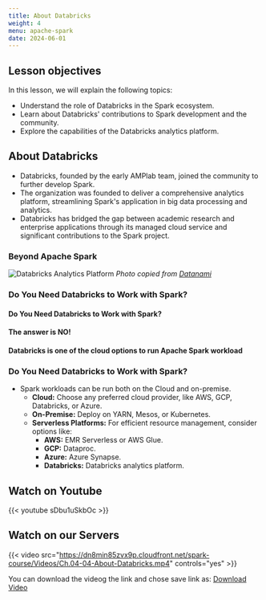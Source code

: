 ```yaml
---
title: About Databricks
weight: 4
menu: apache-spark
date: 2024-06-01
---
```


## Lesson objectives

In this lesson, we will explain the following topics:
- Understand the role of Databricks in the Spark ecosystem.
- Learn about Databricks' contributions to Spark development and the community.
- Explore the capabilities of the Databricks analytics platform.

## About Databricks

- Databricks, founded by the early AMPlab team, joined the community to further develop Spark.
- The organization was founded to deliver a comprehensive analytics platform, streamlining Spark's application in big data processing and analytics.
- Databricks has bridged the gap between academic research and enterprise applications through its managed cloud service and significant contributions to the Spark project.

### Beyond Apache Spark

![Databricks Analytics Platform](../Figures/chapter-04/databricks_data_intelligence.png)
*Photo copied from [Datanami](https://www.datanami.com)*

### Do You Need Databricks to Work with Spark?

#### Do You Need Databricks to Work with Spark?

#### The answer is NO!

#### Databricks is one of the cloud options to run Apache Spark workload

### Do You Need Databricks to Work with Spark?

- Spark workloads can be run both on the Cloud and on-premise.
    - **Cloud:** Choose any preferred cloud provider, like AWS, GCP, Databricks, or Azure.
    - **On-Premise:** Deploy on YARN, Mesos, or Kubernetes.
    - **Serverless Platforms:** For efficient resource management, consider options like:
        - **AWS:** EMR Serverless or AWS Glue.
        - **GCP:** Dataproc.
        - **Azure:** Azure Synapse.
        - **Databricks:** Databricks analytics platform.

## Watch on Youtube

{{< youtube sDbu1uSkbOc >}}

## Watch on our Servers

{{< video src="https://dn8min85zvx9p.cloudfront.net/spark-course/Videos/Ch.04-04-About-Databricks.mp4" controls="yes" >}}

You can download the videog the link and chose save link as: [Download Video](https://dn8min85zvx9p.cloudfront.net/spark-course/Videos/Ch.04-04-About-Databricks.mp4)
